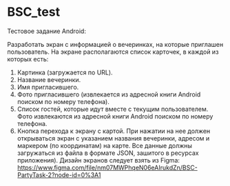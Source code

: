 # BSC_test
 
Тестовое задание Android:

Разработать экран с информацией о вечеринках, на которые приглашен пользователь. На
экране располагаются список карточек, в каждой из которых есть:
1. Картинка (загружается по URL).
2. Название вечеринки.
3. Имя пригласившего.
4. Фото пригласившего (извлекается из адресной книги Android поиском по номеру
телефона).
5. Список гостей, которые идут вместе с текущим пользователем. Фото извлекаются из
адресной книги Android поиском по номеру телефона.
6. Кнопка перехода к экрану с картой. При нажатии на нее должен открываться экран с
указанием названия вечеринки, адресом и маркером (по координатам) на карте.
Все данные должны загружаться из файла в формате JSON, зашитого в ресурсах
приложения).
Дизайн экранов следует взять из Figma:
https://www.figma.com/file/nm07MWPhqeN06eAIrukdZn/BSC-PartyTask-2?node-id=0%3A1
